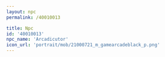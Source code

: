 ```yaml
---
layout: npc
permalink: /40010013

title: Npc
id: '40010013'
npc_name: 'Arcadicutor'
icon_url: 'portrait/mob/21000721_m_gamearcadeblack_p.png'
---
```

